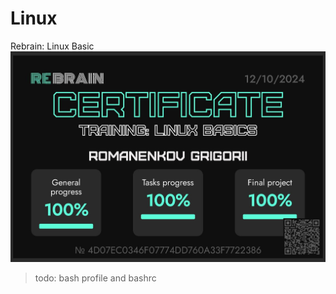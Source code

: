 # Linux  
Rebrain: Linux Basic  
<img src="https://github.com/virtua10ne/wannabe_devops/blob/main/certs/rebrain_lb_cert.JPG" width="800" />  


> todo: bash profile and bashrc    

